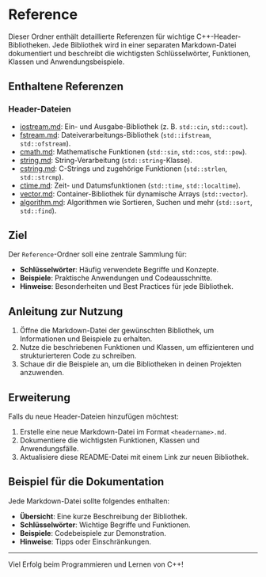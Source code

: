 # Reference

Dieser Ordner enthält detaillierte Referenzen für wichtige C++-Header-Bibliotheken. Jede Bibliothek wird in einer separaten Markdown-Datei dokumentiert und beschreibt die wichtigsten Schlüsselwörter, Funktionen, Klassen und Anwendungsbeispiele.

## Enthaltene Referenzen

### Header-Dateien

- [iostream.md](./iostream.md): Ein- und Ausgabe-Bibliothek (z. B. `std::cin`, `std::cout`).
- [fstream.md](./fstream.md): Dateiverarbeitungs-Bibliothek (`std::ifstream`, `std::ofstream`).
- [cmath.md](./cmath.md): Mathematische Funktionen (`std::sin`, `std::cos`, `std::pow`).
- [string.md](./string.md): String-Verarbeitung (`std::string`-Klasse).
- [cstring.md](./cstring.md): C-Strings und zugehörige Funktionen (`std::strlen`, `std::strcmp`).
- [ctime.md](./ctime.md): Zeit- und Datumsfunktionen (`std::time`, `std::localtime`).
- [vector.md](./vector.md): Container-Bibliothek für dynamische Arrays (`std::vector`).
- [algorithm.md](./algorithm.md): Algorithmen wie Sortieren, Suchen und mehr (`std::sort`, `std::find`).

## Ziel

Der `Reference`-Ordner soll eine zentrale Sammlung für:
- **Schlüsselwörter**: Häufig verwendete Begriffe und Konzepte.
- **Beispiele**: Praktische Anwendungen und Codeausschnitte.
- **Hinweise**: Besonderheiten und Best Practices für jede Bibliothek.

## Anleitung zur Nutzung

1. Öffne die Markdown-Datei der gewünschten Bibliothek, um Informationen und Beispiele zu erhalten.
2. Nutze die beschriebenen Funktionen und Klassen, um effizienteren und strukturierteren Code zu schreiben.
3. Schaue dir die Beispiele an, um die Bibliotheken in deinen Projekten anzuwenden.

## Erweiterung

Falls du neue Header-Dateien hinzufügen möchtest:
1. Erstelle eine neue Markdown-Datei im Format `<headername>.md`.
2. Dokumentiere die wichtigsten Funktionen, Klassen und Anwendungsfälle.
3. Aktualisiere diese README-Datei mit einem Link zur neuen Bibliothek.

## Beispiel für die Dokumentation

Jede Markdown-Datei sollte folgendes enthalten:
- **Übersicht**: Eine kurze Beschreibung der Bibliothek.
- **Schlüsselwörter**: Wichtige Begriffe und Funktionen.
- **Beispiele**: Codebeispiele zur Demonstration.
- **Hinweise**: Tipps oder Einschränkungen.

---

Viel Erfolg beim Programmieren und Lernen von C++!
